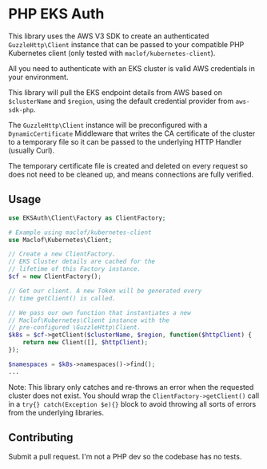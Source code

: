 # PHP EKS Auth

This library uses the AWS V3 SDK to create an authenticated `GuzzleHttp\Client` instance that can be passed to your compatible PHP Kubernetes client (only tested with `maclof/kubernetes-client`). 

All you need to authenticate with an EKS cluster is valid AWS credentials in your environment. 

This library will pull the EKS endpoint details from AWS based on `$clusterName` and `$region`, using the default credential provider from `aws-sdk-php`.

The `GuzzleHttp\Client` instance will be preconfigured with a `DynamicCertificate` Middleware that writes the CA certificate of the cluster to a temporary file so it can be passed to the underlying HTTP Handler (usually Curl). 

The temporary certificate file is created and deleted on every request so does not need to be cleaned up, and means connections are fully verified.

## Usage

```php
use EKSAuth\Client\Factory as ClientFactory;

# Example using maclof/kubernetes-client
use Maclof\Kubernetes\Client;

// Create a new ClientFactory.
// EKS Cluster details are cached for the
// lifetime of this Factory instance.
$cf = new ClientFactory();

// Get our client. A new Token will be generated every
// time getClient() is called.

// We pass our own function that instantiates a new 
// Maclof\Kubernetes\Client instance with the
// pre-configured \GuzzleHttp\Client.
$k8s = $cf->getClient($clusterName, $region, function($httpClient) {
    return new Client([], $httpClient);
});

$namespaces = $k8s->namespaces()->find();
...
```

Note: This library only catches and re-throws an error when the requested cluster does not exist. You should wrap the `ClientFactory->getClient()` call in a `try{} catch(Exception $e){}` block to avoid throwing all sorts of errors from the underlying libraries.

## Contributing
Submit a pull request. I'm not a PHP dev so the codebase has no tests.